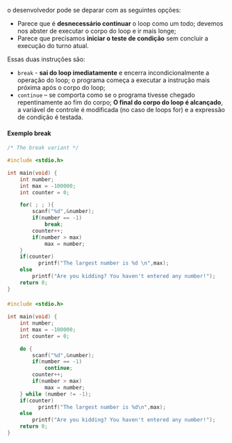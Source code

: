 o desenvolvedor pode se deparar com as seguintes opções:
- Parece que é **desnecessário continuar** o loop como um todo; devemos nos abster de executar o corpo do loop e ir mais longe;
- Parece que precisamos **iniciar o teste de condição** sem concluir a execução do turno atual.

Essas duas instruções são:
- ``break`` - **sai do loop imediatamente** e encerra incondicionalmente a operação do loop; o programa começa a executar a instrução mais próxima após o corpo do loop;
- ``continue`` – se comporta como se o programa tivesse chegado repentinamente ao fim do corpo; **O final do corpo do loop é alcançado**, a variável de controle é modificada (no caso de loops for) e a expressão de condição é testada.
#### Exemplo break
```c
/* The break variant */

#include <stdio.h>

int main(void) {
    int number;
    int max = -100000;
    int counter = 0;

    for( ; ; ){
        scanf("%d",&number);
        if(number == -1)
            break;
        counter++;
        if(number > max)
            max = number;
    }
    if(counter)
          printf("The largest number is %d \n",max);
    else 
        printf("Are you kidding? You haven't entered any number!");
    return 0;
}
```

####
```c
#include <stdio.h>

int main(void) {
    int number;
    int max = -100000;
    int counter = 0;

    do {
        scanf("%d",&number);
        if(number == -1)
            continue;
        counter++;
        if(number > max)
            max = number;
    } while (number != -1);
    if(counter)
          printf("The largest number is %d\n",max);
    else 
        printf("Are you kidding? You haven't entered any number!");
    return 0;
}
```
